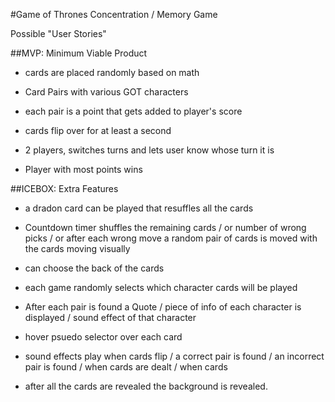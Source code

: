 #Game of Thrones Concentration / Memory Game

Possible "User Stories"

##MVP: Minimum Viable Product

- cards are placed randomly based on math

- Card Pairs with various GOT characters

- each pair is a point that gets added to player's score

- cards flip over for at least a second

- 2 players, switches turns and lets user know whose turn it is

- Player with most points wins

##ICEBOX: Extra Features

- a dradon card can be played that resuffles all the cards

- Countdown timer shuffles the remaining cards / or number of wrong picks / or after each wrong move a random pair of cards is moved with the cards moving visually

- can choose the back of the cards

- each game randomly selects which character cards will be played

- After each pair is found a Quote / piece of info of each character is displayed / sound effect of that character

- hover psuedo selector over each card

- sound effects play when cards flip / a correct pair is found / an incorrect pair is found / when cards are dealt / when cards

- after all the cards are revealed the background is revealed.
